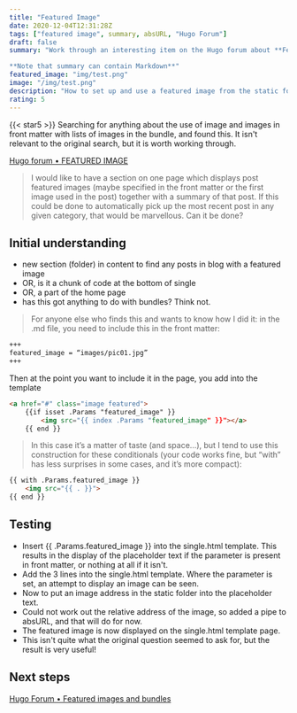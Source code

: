 ```yaml
---
title: "Featured Image"
date: 2020-12-04T12:31:28Z
tags: ["featured image", summary, absURL, "Hugo Forum"]
draft: false
summary: "Work through an interesting item on the Hugo forum about **Featured Image** to see what can be understood and applied if possible. This is also the first use of summary in front matter to override the default of first 70 words in the post, and should be seen in the single template at the bottom of the page. The template single.html has been left updated with the ability to display the featured_image. Not sure how this relates to page bundles yet, but it will be useful for existing posts. And, still confused about relative links for images. 

**Note that summary can contain Markdown**"
featured_image: "img/test.png"
image: "/img/test.png"
description: "How to set up and use a featured image from the static folder at the top of the page."
rating: 5
---
```

{{< star5 >}}
Searching for anything about the use of image and images in front matter with lists of images in the bundle, and found this. It isn't relevant to the original search, but it is worth working through.

[Hugo forum &bull; FEATURED IMAGE](https://discourse.gohugo.io/t/post-featured-image/864)

> I would like to have a section on one page which displays post featured images (maybe specified in the front matter or the first image used in the post) together with a summary of that post. If this could be done to automatically pick up the most recent post in any given category, that would be marvellous. Can it be done?

## Initial understanding
* new section (folder) in content to find any posts in blog with a featured image
* OR, is it a chunk of code at the bottom of single
* OR, a part of the home page
* has this got anything to do with bundles? Think not.

> For anyone else who finds this and wants to know how I did it: in the .md file, you need to include this in the front matter:
```html
+++
featured_image = “images/pic01.jpg”
+++
```
Then at the point you want to include it in the page, you add into the template
```html
<a href="#" class="image featured">
    {{if isset .Params "featured_image" }}
        <img src="{{ index .Params "featured_image" }}"></a>
    {{ end }}
```
> In this case it’s a matter of taste (and space…), but I tend to use this construction for these conditionals (your code works fine, but “with” has less surprises in some cases, and it’s more compact):
```html
{{ with .Params.featured_image }}
    <img src="{{ . }}">
{{ end }}
```
## Testing
* Insert {{ .Params.featured_image }} into the single.html template. This results in the display of the placeholder text if the parameter is present in front matter, or nothing at all if it isn't.
* Add the 3 lines into the single.html template. Where the parameter is set, an attempt to display an image can be seen.
* Now to put an image address in the static folder into the placeholder text.
* Could not work out the relative address of the image, so added a pipe to absURL, and that will do for now.
* The featured image is now displayed on the single.html template page.
* This isn't quite what the original question seemed to ask for, but the result is very useful!
## Next steps
[Hugo Forum &bull; Featured images and bundles](https://discourse.gohugo.io/t/displaying-featured-images/10520)